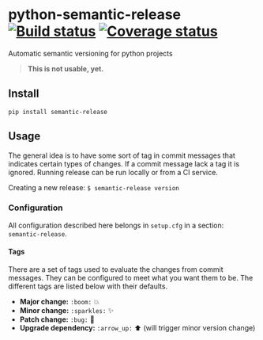 # python-semantic-release [![Build status](https://github.com/relekang/python-semantic-release.svg)][last-build] [![Coverage status](https://ci.frigg.io/relekang/python-semantic-release/coverage.svg)][last-build]

Automatic semantic versioning for python projects

> **This is not usable, yet.**

## Install
```
pip install semantic-release
```

## Usage
The general idea is to have some sort of tag in commit messages that indicates certain types of changes.
If a commit message lack a tag it is ignored. Running release can be run locally or from a CI service.

Creating a new release: `$ semantic-release version`

### Configuration
All configuration described here belongs in `setup.cfg` in a section: `semantic-release`.

#### Tags
There are a set of tags used to evaluate the changes from commit messages. They can be configured
to meet what you want them to be. The different tags are listed below with their defaults.

* **Major change:** `:boom:` :boom:
* **Minor change:** `:sparkles:` :sparkles:
* **Patch change:** `:bug:` :bug:
* **Upgrade dependency:** `:arrow_up:` :arrow_up: (will trigger minor version change)


[last-build]: https://ci.frigg.io/relekang/python-semantic-release/last/
